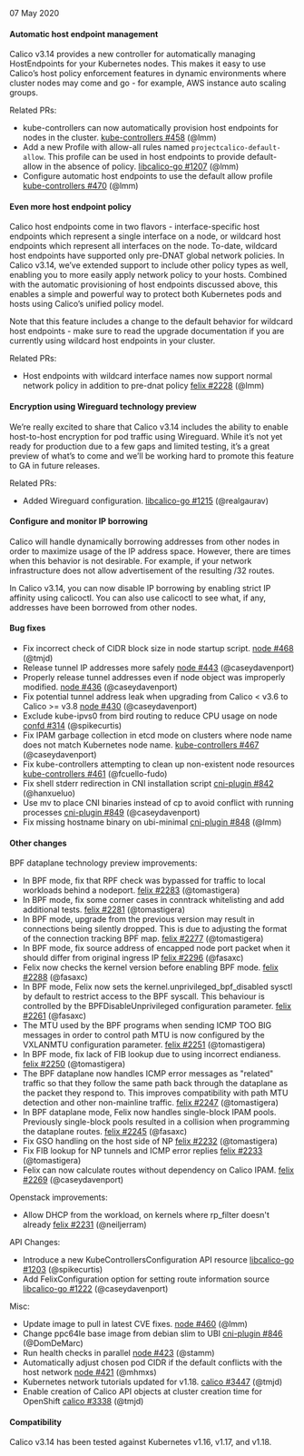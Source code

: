 07 May 2020

#### Automatic host endpoint management

Calico v3.14 provides a new controller for automatically managing HostEndpoints for your Kubernetes nodes. This makes it easy to use Calico’s host policy enforcement features in dynamic environments where cluster nodes may come and go - for example, AWS instance auto scaling groups.

Related PRs:

 - kube-controllers can now automatically provision host endpoints for nodes in the cluster. [kube-controllers #458](https://github.com/projectcalico/kube-controllers/pull/458) (@lmm)
 - Add a new Profile with allow-all rules named `projectcalico-default-allow`. This profile can be used in host endpoints to provide default-allow in the absence of policy. [libcalico-go #1207](https://github.com/projectcalico/libcalico-go/pull/1207) (@lmm)
 - Configure automatic host endpoints to use the default allow profile [kube-controllers #470](https://github.com/projectcalico/kube-controllers/pull/470) (@lmm)

#### Even more host endpoint policy

Calico host endpoints come in two flavors - interface-specific host endpoints which represent a single interface on a node, or wildcard host endpoints which represent all interfaces on the node. To-date, wildcard host endpoints have supported only pre-DNAT global network policies. In Calico v3.14, we’ve extended support to include other policy types as well, enabling you to more easily apply network policy to your hosts. Combined with the automatic provisioning of host endpoints discussed above, this enables a simple and powerful way to protect both Kubernetes pods and hosts using Calico’s unified policy model.

Note that this feature includes a change to the default behavior for wildcard host endpoints - make sure to read the upgrade documentation if you are currently using wildcard host endpoints in your cluster.

Related PRs:

 - Host endpoints with wildcard interface names now support normal network policy in addition to pre-dnat policy [felix #2228](https://github.com/projectcalico/felix/pull/2228) (@lmm)

#### Encryption using Wireguard technology preview

We’re really excited to share that Calico v3.14 includes the ability to enable host-to-host encryption for pod traffic using Wireguard. While it’s not yet ready for production due to a few gaps and limited testing, it’s a great preview of what’s to come and we’ll be working hard to promote this feature to GA in future releases.

Related PRs:

 - Added Wireguard configuration. [libcalico-go #1215](https://github.com/projectcalico/libcalico-go/pull/1215) (@realgaurav)

#### Configure and monitor IP borrowing

Calico will handle dynamically borrowing addresses from other nodes in order to maximize usage of the IP address space. However, there are times when this behavior is not desirable. For example, if your network infrastructure does not allow advertisement of the resulting /32 routes.

In Calico v3.14, you can now disable IP borrowing by enabling strict IP affinity using calicoctl. You can also use calicoctl to see what, if any, addresses have been borrowed from other nodes.

#### Bug fixes

 - Fix incorrect check of CIDR block size in node startup script. [node #468](https://github.com/projectcalico/node/pull/468) (@tmjd)
 - Release tunnel IP addresses more safely [node #443](https://github.com/projectcalico/node/pull/443) (@caseydavenport)
 - Properly release tunnel addresses even if node object was improperly modified. [node #436](https://github.com/projectcalico/node/pull/436) (@caseydavenport)
 - Fix potential tunnel address leak when upgrading from Calico < v3.6 to Calico  >= v3.8 [node #430](https://github.com/projectcalico/node/pull/430) (@caseydavenport)
 - Exclude kube-ipvs0 from bird routing to reduce CPU usage on node [confd #314](https://github.com/projectcalico/confd/pull/314) (@spikecurtis)
 - Fix IPAM garbage collection in etcd mode on clusters where node name does not match Kubernetes node name. [kube-controllers #467](https://github.com/projectcalico/kube-controllers/pull/467) (@caseydavenport)
 - Fix kube-controllers attempting to clean up non-existent node resources [kube-controllers #461](https://github.com/projectcalico/kube-controllers/pull/461) (@fcuello-fudo)
 - Fix shell stderr redirection in CNI installation script [cni-plugin #842](https://github.com/projectcalico/cni-plugin/pull/842) (@hanxueluo)
 - Use mv to place CNI binaries instead of cp to avoid conflict with running processes [cni-plugin #849](https://github.com/projectcalico/cni-plugin/pull/849) (@caseydavenport)
 - Fix missing hostname binary on ubi-minimal [cni-plugin #848](https://github.com/projectcalico/cni-plugin/pull/848) (@lmm)

#### Other changes

BPF dataplane technology preview improvements:

 - In BPF mode, fix that RPF check was bypassed for traffic to local workloads behind a nodeport. [felix #2283](https://github.com/projectcalico/felix/pull/2283) (@tomastigera)
 - In BPF mode, fix some corner cases in conntrack whitelisting and add additional tests. [felix #2281](https://github.com/projectcalico/felix/pull/2281) (@tomastigera)
 - In BPF mode, upgrade from the previous version may result in connections being silently dropped.  This is due to adjusting the format of the connection tracking BPF map. [felix #2277](https://github.com/projectcalico/felix/pull/2277) (@tomastigera)
 - In BPF mode, fix source address of encapped node port packet when it should differ from original ingress IP [felix #2296](https://github.com/projectcalico/felix/pull/2296) (@fasaxc)
 - Felix now checks the kernel version before enabling BPF mode. [felix #2288](https://github.com/projectcalico/felix/pull/2288) (@fasaxc)
 - In BPF mode, Felix now sets the kernel.unprivileged_bpf_disabled sysctl by default to restrict access to the BPF syscall.  This behaviour is controlled by the BPFDisableUnprivileged configuration parameter. [felix #2261](https://github.com/projectcalico/felix/pull/2261) (@fasaxc)
 - The MTU used by the BPF programs when sending ICMP TOO BIG messages in order to control path MTU is now configured by the VXLANMTU configuration parameter. [felix #2251](https://github.com/projectcalico/felix/pull/2251) (@tomastigera)
 - In BPF mode, fix lack of FIB lookup due to using incorrect endianess. [felix #2250](https://github.com/projectcalico/felix/pull/2250) (@tomastigera)
 - The BPF dataplane now handles ICMP error messages as "related" traffic so that they follow the same path back through the dataplane as the packet they respond to. This improves compatibility with path MTU detection and other non-mainline traffic. [felix #2247](https://github.com/projectcalico/felix/pull/2247) (@tomastigera)
 - In BPF dataplane mode, Felix now handles single-block IPAM pools.  Previously single-block pools resulted in a collision when programming the dataplane routes. [felix #2245](https://github.com/projectcalico/felix/pull/2245) (@fasaxc)
 - Fix GSO handling on the host side of NP [felix #2232](https://github.com/projectcalico/felix/pull/2232) (@tomastigera)
 - Fix FIB lookup for NP tunnels and ICMP error replies [felix #2233](https://github.com/projectcalico/felix/pull/2233) (@tomastigera)
 - Felix can now calculate routes without dependency on Calico IPAM. [felix #2269](https://github.com/projectcalico/felix/pull/2269) (@caseydavenport)

Openstack improvements:

 - Allow DHCP from the workload, on kernels where rp_filter doesn't already [felix #2231](https://github.com/projectcalico/felix/pull/2231) (@neiljerram)

API Changes:

 - Introduce a new KubeControllersConfiguration API resource [libcalico-go #1203](https://github.com/projectcalico/libcalico-go/pull/1203) (@spikecurtis)
 - Add FelixConfiguration option for setting route information source [libcalico-go #1222](https://github.com/projectcalico/libcalico-go/pull/1222) (@caseydavenport)

Misc:

 - Update image to pull in latest CVE fixes. [node #460](https://github.com/projectcalico/node/pull/460) (@lmm)
 - Change ppc64le base image from debian slim to UBI [cni-plugin #846](https://github.com/projectcalico/cni-plugin/pull/846) (@DomDeMarc)
 - Run health checks in parallel [node #423](https://github.com/projectcalico/node/pull/423) (@stamm)
 - Automatically adjust chosen pod CIDR if the default conflicts with the host network [node #421](https://github.com/projectcalico/node/pull/421) (@mhmxs)
 - Kubernetes network tutorials updated for v1.18. [calico #3447](https://github.com/projectcalico/calico/pull/3447) (@tmjd)
 - Enable creation of Calico API objects at cluster creation time for OpenShift [calico #3338](https://github.com/projectcalico/calico/pull/3338) (@tmjd)

#### Compatibility

Calico v3.14 has been tested against Kubernetes v1.16, v1.17, and v1.18.
